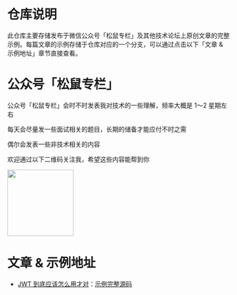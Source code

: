 # 仓库说明
此仓库主要存储发布于微信公众号「松鼠专栏」及其他技术论坛上原创文章的完整示例。每篇文章的示例存储于仓库对应的一个分支，可以通过点击以下「文章 & 示例地址」章节直接查看。

# 公众号「松鼠专栏」
公众号「松鼠专栏」会时不时发表我对技术的一些理解，频率大概是 1～2 星期左右

每天会尽量发一些面试相关的题目，长期的储备才能应付不时之需

偶尔会发表一些非技术相关的内容

欢迎通过以下二维码关注我，希望这些内容能帮到你

<img src="https://mmbiz.qpic.cn/mmbiz_jpg/kfQPQbcRxcvGHNkcGnZY9jGQGjWw0BV48szibgxfqlFnclIvLkcYUoGdUBPJnWAE9ffMVa9Ficj4Q8iaaVbVcmgnQ/640?wx_fmt=jpeg&tp=webp&wxfrom=5&wx_lazy=1&wx_co=1" height="150" width="150">

# 文章 & 示例地址
- [JWT 到底应该怎么用才对]()：[示例完整源码](https://github.com/yo-squirrel/article-source-code/tree/article/jwt)